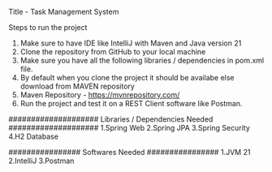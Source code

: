 Title - Task Management System

Steps to run the project

1. Make sure to have IDE like IntelliJ with Maven and Java version 21
2. Clone the repository from GitHub to your local machine
3. Make sure you have all the following libraries / dependencies in pom.xml file.
4. By default when you clone the project it should be availabe else download from MAVEN repository
5. Maven Repository - https://mvnrepository.com/
6. Run the project and test it on a REST Client software like Postman.

####################
Libraries / Dependencies Needed 
####################
1.Spring Web
2.Spring JPA
3.Spring Security
4.H2 Database

################
Softwares Needed
################
1.JVM 21
2.IntelliJ
3.Postman

